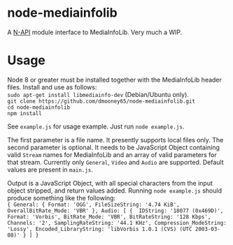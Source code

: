# node-mediainfolib

A [N-API](https://nodejs.org/api/n-api.html) module interface to MediaInfoLib. Very much a WIP.<br>

# Usage

Node 8 or greater must be installed together with the MediaInfoLib header files.
Install and use as follows:<br> 
`sudo apt-get install libmediainfo-dev` (Debian/Ubuntu only).<br>
`git clone https://github.com/dmooney65/node-mediainfolib.git`<br>
`cd node-mediainfolib`<br>
`npm install`<br>

See `example.js` for usage example. Just run `node example.js`.

The first parameter is a file name. It presently supports local files only. The second parameter is optional. It needs to be JavaScript Object containing valid `Stream` names for MediaInfoLib and an array of valid parameters for that stream. Currently only `General`, `Video` and `Audio` are supported. Default values are present in `main.js`.

Output is a JavaScript Object, with all special characters from the input object stripped, and return values added. Running `node example.js` should produce something like the following:<br>
`{ General: { Format: 'OGG', FileSizeString: '4.74 KiB', OverallBitRate_Mode: 'VBR' }, Audio: [ {  IDString: '18077 (0x469D)', Format: 'Vorbis', BitRate_Mode: 'VBR', BitRateString: '128 Kbps', Channels: '2', SamplingRateString: '44.1 KHz', Compression_ModeString: 'Lossy', Encoded_LibraryString: 'libVorbis 1.0.1 (CVS) (UTC 2003-03-08)' } ] }`
